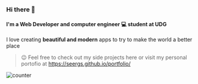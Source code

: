 ### Hi there 👋

#### I'm a Web Developer and computer engineer 💻 student at UDG

I love creating __beautiful and modern__ apps to try to make the world a better place

> 😉 Feel free to check out my side projects here or visit my personal portofio at https://seergs.github.io/portfolio/

![counter](https://eni83qn191s858f.m.pipedream.net)

